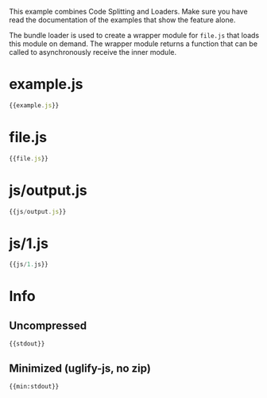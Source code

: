 This example combines Code Splitting and Loaders. Make sure you have read the documentation of the examples that show the feature alone.

The bundle loader is used to create a wrapper module for `file.js` that loads this module on demand. The wrapper module returns a function that can be called to asynchronously receive the inner module.

# example.js

``` javascript
{{example.js}}
```

# file.js

``` javascript
{{file.js}}
```


# js/output.js

``` javascript
{{js/output.js}}
```

# js/1.js

``` javascript
{{js/1.js}}
```

# Info

## Uncompressed

```
{{stdout}}
```

## Minimized (uglify-js, no zip)

```
{{min:stdout}}
```
